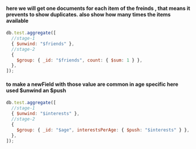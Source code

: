 #### here we will get one documents for each item of the freinds , that means it prevents to show duplicates. also show how many times the items available

```javascript
db.test.aggregate([
  //stage-1
  { $unwind: "$friends" },
  //stage-2
  {
    $group: { _id: "$friends", count: { $sum: 1 } },
  },
]);
```

#### to make a newField with those value are common in age specific here used $unwind an $push

```javascript
db.test.aggregate([
  //stage-1
  { $unwind: "$interests" },
  //stage-2
  {
    $group: { _id: "$age", interestsPerAge: { $push: "$interests" } },
  },
]);
```
